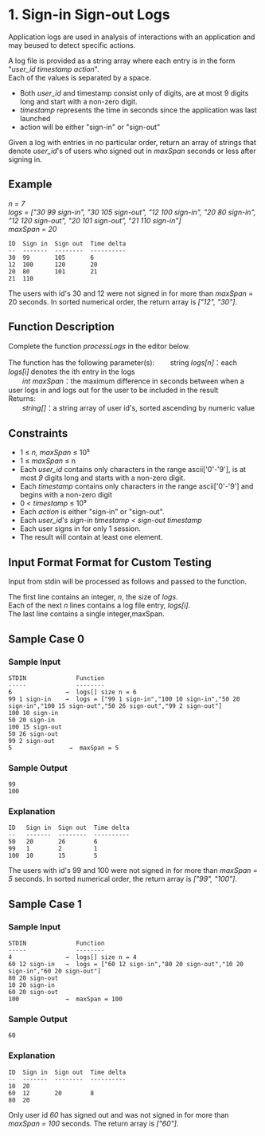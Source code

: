 # 1. Sign-in Sign-out Logs

Application logs are used in analysis of interactions with an application and may beused to detect specific actions.

A log file is provided as a string array where each entry is in the form "_user_id timestamp action_".  
Each of the values is separated by a space.

- Both _user_id_ and timestamp consist only of digits, are at most 9 digits long and start with a non-zero digit.
- _timestamp_ represents the time in seconds since the application was last launched
- action will be either "sign-in" or "sign-out"

Given a log with entries in no particular order, return an array of strings that denote _user_id_'s of users who signed out in _maxSpan_ seconds or less after signing in.

## Example

_n = 7  
logs = ["30 99 sign-in", "30 105 sign-out", "12 100 sign-in", "20 80 sign-in", "12 120 sign-out", "20 101 sign-out", "21 110 sign-in"]  
maxSpan = 20_

```
ID  Sign in  Sign out  Time delta
--  -------  --------  ----------
30  99       105       6
12  100      120       20
20  80       101       21
21  110
```

The users with id's 30 and 12 were not signed in for more than _maxSpan_ = 20 seconds. In sorted numerical order, the return array is _["12", "30"]_.

## Function Description

Complete the function _processLogs_ in the editor below.

The function has the following parameter(s):
&emsp;&emsp;string _logs[n]_：each _logs[i]_ denotes the ith entry in the logs  
&emsp;&emsp;_int maxSpan_：the maximum difference in seconds between when a user logs in and logs out for the user to be included in the result  
Returns:  
&emsp;&emsp;_string[]_：a string array of user id's, sorted ascending by numeric value

## Constraints

- 1 ≤ _n, maxSpan_ ≤ 10⁵
- 1 ≤ _maxSpan_ ≤ n
- Each _user_id_ contains only characters in the range ascii['0'-'9'], is at most _9_ digits long and starts with a non-zero digit.
- Each _timestamp_ contains only characters in the range ascii['0'-'9'] and begins with a non-zero digit
- 0 < _timestamp_ ≤ 10⁹
- Each _action_ is either "sign-in" or "sign-out".
- Each _user_id_'s _sign-in timestamp < sign-out timestamp_
- Each user signs in for only 1 session.
- The result will contain at least one element.

## Input Format Format for Custom Testing

Input from stdin will be processed as follows and passed to the function.

The first line contains an integer, _n_, the size of _logs_.  
Each of the next _n_ lines contains a log file entry, _logs[i]_.  
The last line contains a single integer,maxSpan.

## Sample Case 0

### Sample Input

```
STDIN              Function
-----              --------
6               →  logs[] size n = 6
99 1 sign-in    →  logs = ["99 1 sign-in","100 10 sign-in","50 20 sign-in","100 15 sign-out","50 26 sign-out","99 2 sign-out"]
100 10 sign-in
50 20 sign-in
100 15 sign-out
50 26 sign-out
99 2 sign-out
5                →  maxSpan = 5
```

### Sample Output

```
99
100
```

### Explanation

```
ID   Sign in  Sign out  Time delta
--   -------  --------  ----------
50   20       26        6
99   1        2         1
100  10       15        5
```

The users with id's 99 and 100 were not signed in for more than _maxSpan = 5_ seconds. In sorted numerical order, the return array is _["99", "100"]_.

## Sample Case 1

### Sample Input

```
STDIN              Function
-----              --------
4               →  logs[] size n = 4
60 12 sign-in   →  logs = ["60 12 sign-in","80 20 sign-out","10 20 sign-in","60 20 sign-out"]
80 20 sign-out
10 20 sign-in
60 20 sign-out
100             →  maxSpan = 100
```

### Sample Output

```
60
```

### Explanation

```
ID  Sign in  Sign out  Time delta
--  -------  --------  ----------
10  20
60  12       20        8
80  20
```

Only user id _60_ has signed out and was not signed in for more than _maxSpan = 100_ seconds. The return array is _["60"]_.
